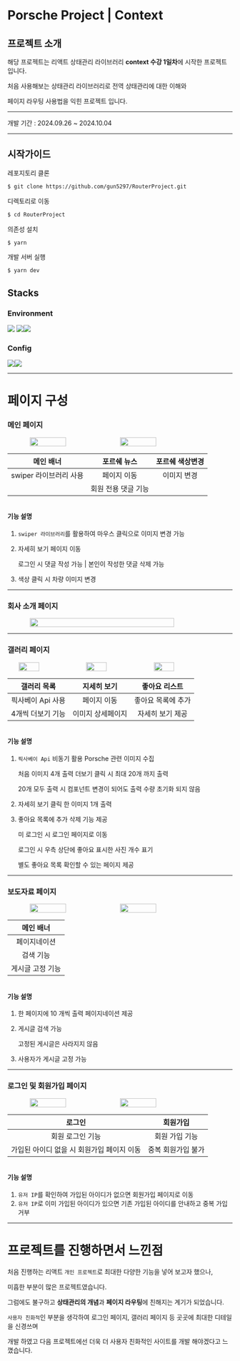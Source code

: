 # Porsche Project | Context

## 프로젝트 소개

해당 프로젝트는 리액트 상태관리 라이브러리 **context 수강 1일차**에 시작한 프로젝트 입니다.

처음 사용해보는 상태관리 라이브러리로 전역 상태관리에 대한 이해와

페이지 라우팅 사용법을 익힌 프로젝트 입니다.

---

개발 기간 : 2024.09.26 ~ 2024.10.04

---

## 시작가이드

레포지토리 클론

```bash
$ git clone https://github.com/gun5297/RouterProject.git
```

디렉토리로 이동

```bash
$ cd RouterProject
```

의존성 설치

```bash
$ yarn
```

개발 서버 실행

```bash
$ yarn dev
```

## Stacks

### Environment

<img src='https://camo.githubusercontent.com/bb5ae57184d20f68d1db9e1d8927247ef860cc0f3287615c0a74743a7648684d/68747470733a2f2f696d672e736869656c64732e696f2f62616467652f56697375616c25323053747564696f253230436f64652d3030374143433f7374796c653d666f722d7468652d6261646765266c6f676f3d56697375616c25323053747564696f253230436f6465266c6f676f436f6c6f723d7768697465'> <img src='https://camo.githubusercontent.com/62780b271c043bc23b7925a9a65df4ca7238f4627beea95a59ea88f6af282ba3/68747470733a2f2f696d672e736869656c64732e696f2f62616467652f4769742d4630353033323f7374796c653d666f722d7468652d6261646765266c6f676f3d476974266c6f676f436f6c6f723d7768697465'><img src='https://camo.githubusercontent.com/ece305276d7f8498254501a2825469d108a09f1187c36c9d7107b78a459b8e41/68747470733a2f2f696d672e736869656c64732e696f2f62616467652f4769744875622d3138313731373f7374796c653d666f722d7468652d6261646765266c6f676f3d476974487562266c6f676f436f6c6f723d7768697465'>

### Config

<img src='https://camo.githubusercontent.com/ebcea303627ae6f69a7c1653781fa81298827fec3badd6727e0e7c2658a474a0/68747470733a2f2f696d672e736869656c64732e696f2f62616467652f4a6176615363726970742d4637444631453f7374796c653d666f722d7468652d6261646765266c6f676f3d4a617661736372697074266c6f676f436f6c6f723d7768697465'><img src='https://camo.githubusercontent.com/3467eb8e0dc6bdaa8fa6e979185d371ab39c105ec7bd6a01048806b74378d24c/68747470733a2f2f696d672e736869656c64732e696f2f62616467652f52656163742d3230323332413f7374796c653d666f722d7468652d6261646765266c6f676f3d7265616374266c6f676f436f6c6f723d363144414642'>

---

# 페이지 구성

### 메인 페이지

<div style='display:flex; justify-content: center;'>
<img src ='https://github.com/user-attachments/assets/628263d0-15fb-493e-9b5a-e9f2b4da2cac' width='40%' height='100%'>
<img src='https://github.com/user-attachments/assets/fe92f2ff-ab4b-4277-a541-2d36e1ab1ebe' width='40%' height='100%'>
</div>

<div style='display:flex;justify-content: center; align-items: center;'>

|       메인 배너        |     포르쉐 뉴스     | 포르쉐 색상변경 |
| :--------------------: | :-----------------: | :-------------: |
| swiper 라이브러리 사용 |     페이지 이동     |   이미지 변경   |
|                        | 회원 전용 댓글 기능 |                 |

</div>

#### 기능 설명

1. `swiper 라이브러리`를 활용하여 마우스 클릭으로 이미지 변경 가능
2. 자세히 보기 페이지 이동

    로그인 시 댓글 작성 가능 | 본인이 작성한 댓글 삭제 가능

3. 색상 클릭 시 차량 이미지 변경

---

### 회사 소개 페이지

<div style='display:flex; justify-content: center; align-items: center;'>
<img src ='https://github.com/user-attachments/assets/bd8d4137-a1fe-4a59-b82d-378396995d01' width='80%' height='100%'>
</div>

---

### 갤러리 페이지

<div style='display:flex; justify-content: center;'>
<img src ='https://github.com/user-attachments/assets/2b0de420-f997-4cd9-824e-6db3729b80ba' width='30%' height='100%'>
<img src ='https://github.com/user-attachments/assets/cd91cc94-e401-4b11-b6ed-e24b335a4467' width='30%' height='100%'>
<img src ='https://github.com/user-attachments/assets/9e87b530-4b1a-4802-92ff-0af94cfebe47' width='30%' height='100%'>
</div>

<div style='display:flex;justify-content: center; align-items: center;'>

|    갤러리 목록    |    지세히 보기    |   좋아요 리스트    |
| :---------------: | :---------------: | :----------------: |
| 픽사베이 Api 사용 |    페이지 이동    | 좋아요 목록에 추가 |
| 4개씩 더보기 기능 | 이미지 상세페이지 |  자세히 보기 제공  |

</div>

#### 기능 설명

1. `픽사베이 Api` 비동기 활용 Porsche 관련 이미지 수집

    처음 이미지 4개 출력 더보기 클릭 시 최대 20개 까지 출력

    20개 모두 출력 시 컴포넌트 변경이 되어도 출력 수량 초기화 되지 않음

2. 자세히 보기 클릭 한 이미지 1개 출력
3. 좋아요 목록에 추가 삭제 기능 제공

    미 로그인 시 로그인 페이지로 이동

    로그인 시 우측 상단에 좋아요 표시한 사진 개수 표기

    별도 좋아요 목록 확인할 수 있는 페이지 제공

---

### 보도자료 페이지

<div style='display:flex; justify-content: center;'>
<img src ='https://github.com/user-attachments/assets/ffcaa6e2-7738-4967-ab00-6358ac8314e4' width='40%' height='100%'>
<img src='https://github.com/user-attachments/assets/8d492edc-36b7-4c39-902b-02c2c74eef41' width='40%' height='100%'>
</div>

<div style='display:flex;justify-content: center; align-items: center;'>

|    메인 배너     |
| :--------------: |
|   페이지네이션   |
|    검색 기능     |
| 게시글 고정 기능 |

</div>

#### 기능 설명

1. 한 페이지에 10 개씩 출력 페이지네이션 제공
2. 게시글 검색 가능

    고정된 게시글은 사라지지 않음

3. 사용자가 게시글 고정 가능

---

### 로그인 및 회원가입 페이지

<div style='display:flex; justify-content: center;'>
<img src ='https://github.com/user-attachments/assets/38ec983e-a77d-4c60-ac56-09eceb4f23f4' width='40%' height='100%'>
<img src='https://github.com/user-attachments/assets/eb9f56e9-5d73-4fc7-9787-97178234df38' width='40%' height='100%'>
</div>

<div style='display:flex;justify-content: center; align-items: center;'>

|                   로그인                   |      회원가입      |
| :----------------------------------------: | :----------------: |
|              회원 로그인 기능              |   회원 가입 기능   |
| 가입된 아이디 없을 시 회원가입 페이지 이동 | 중복 회원가입 불가 |

</div>

#### 기능 설명

1. `유저 IP`를 확인하여 가입된 아이디가 없으면 회원가입 페이지로 이동
2. `유저 IP`로 이미 가입된 아이디가 있으면 기존 가입된 아이디를 안내하고 중복 가입 거부

---

# 프로젝트를 진행하면서 느낀점

처음 진행하는 리액트 `개인 프로젝트`로 최대한 다양한 기능을 넣어 보고자 했으나,

미흡한 부분이 많은 프로젝트였습니다.

그럼에도 불구하고 **상태관리의 개념**과 **페이지 라우팅**에 친해지는 계기가 되었습니다.

`사용자 친화적`인 부분을 생각하여 로그인 페이지, 갤러리 페이지 등 곳곳에 최대한 디테일을 신경쓰며

개발 하였고 다음 프로젝트에선 더욱 더 사용자 친화적인 사이트를 개발 해야겠다고 느꼈습니다.
